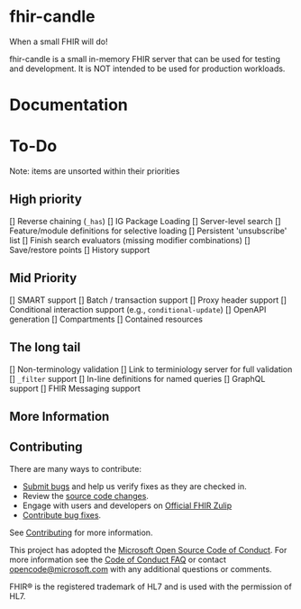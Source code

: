 # fhir-candle

When a small FHIR will do!

fhir-candle is a small in-memory FHIR server that can be used for testing and development. It is NOT intended to be used for production workloads.


# Documentation


# To-Do

Note: items are unsorted within their priorities

## High priority
[] Reverse chaining (`_has`)
[] IG Package Loading
[] Server-level search
[] Feature/module definitions for selective loading
[] Persistent 'unsubscribe' list
[] Finish search evaluators (missing modifier combinations)
[] Save/restore points
[] History support

## Mid Priority
[] SMART support
[] Batch / transaction support
[] Proxy header support
[] Conditional interaction support (e.g., `conditional-update`)
[] OpenAPI generation
[] Compartments
[] Contained resources

## The long tail
[] Non-terminology validation
[] Link to terminiology server for full validation
[] `_filter` support
[] In-line definitions for named queries
[] GraphQL support
[] FHIR Messaging support

## More Information


## Contributing

There are many ways to contribute:
* [Submit bugs](https://github.com/ginocanessa/fhir-candle/issues) and help us verify fixes as they are checked in.
* Review the [source code changes](https://github.com/ginocanessa/fhir-candle/pulls).
* Engage with users and developers on [Official FHIR Zulip](https://chat.fhir.org/)
* [Contribute bug fixes](CONTRIBUTING.md).

See [Contributing](CONTRIBUTING.md) for more information.

This project has adopted the [Microsoft Open Source Code of Conduct](https://opensource.microsoft.com/codeofconduct/).
For more information see the [Code of Conduct FAQ](https://opensource.microsoft.com/codeofconduct/faq/) or
contact [opencode@microsoft.com](mailto:opencode@microsoft.com) with any additional questions or comments.

FHIR&reg; is the registered trademark of HL7 and is used with the permission of HL7. 